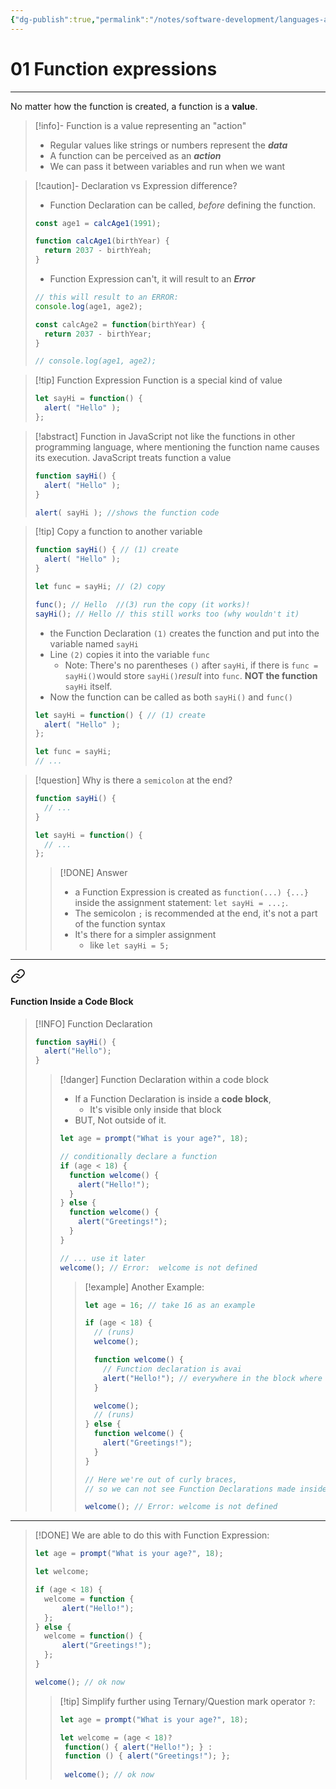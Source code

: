 ```yaml
---
{"dg-publish":true,"permalink":"/notes/software-development/languages-and-frameworks/web-development/front-end/javascript-vanilla/01-basics/12-functions/07-function-expressions/","tags":["programming","webdevelopment","frontend","JavaScript"],"created":"2025-07-13T15:24:56.060+08:00"}
---
```


# 01 Function expressions

--- 
No matter how the function is created, a function is a __value__.
>[!info]- Function is a value representing an "action"
>- Regular values like strings or numbers represent the ___data___
>- A function can be perceived as an ___action___
>- We can pass it between variables and run when we want

>[!caution]- Declaration vs Expression difference?
> - Function Declaration can be called, _before_ defining the function.
> ```javascript
> const age1 = calcAge1(1991);
> 
> function calcAge1(birthYear) {
> 	return 2037 - birthYeah;
> }
> ```
>  - Function Expression can't, it will result to an ___Error___
>```javascript
>// this will result to an ERROR:
>console.log(age1, age2);
>
>const calcAge2 = function(birthYear) {
>	return 2037 - birthYear;
>}
>
>// console.log(age1, age2);
>```


>[!tip] Function Expression
> Function is a special kind of value
>```javascript
>let sayHi = function() {
>	alert( "Hello" );
>};
>```

>[!abstract] Function in JavaScript
>not like the functions in other programming language, where mentioning the function name causes its execution.
>JavaScript treats function a value
>```javascript
>function sayHi() {
>	alert( "Hello" );
>}
>
>alert( sayHi ); //shows the function code
>```

>[!tip] Copy a function to another variable
>```javascript
>function sayHi() { // (1) create
>	alert( "Hello" );
>}
>
>let func = sayHi; // (2) copy
>
>func(); // Hello  //(3) run the copy (it works)!
>sayHi(); // Hello // this still works too (why wouldn't it)
>```
>- the Function Declaration `(1)` creates the function and put into the variable named `sayHi`
>- Line `(2)` copies it into the variable `func`
>	- Note: There's no parentheses `()` after `sayHi`, if there is `func = sayHi()`would store `sayHi()`_result_ into `func`. __NOT the function__ `sayHi` itself.
> - Now the function can be called as both `sayHi()` and `func()`
> ```javascript
> let sayHi = function() { // (1) create
> 	alert( "Hello" );
> };
> 
> let func = sayHi;
> // ...
> ```

>[!question] Why is there a `semicolon` at the end?
> ```javascript
> function sayHi() {
> 	// ...
> }
> 
> let sayHi = function() {
> 	// ...
> };
> ```
> >[!DONE] Answer
> > - a Function Expression is created as `function(...) {...}` inside the assignment statement: `let sayHi = ...;`.
> > - The semicolon `;` is recommended at the end, it's not a part of the function syntax
> > - It's there for a simpler assignment
> > 	- like `let sayHi = 5;`

---


<div class="transclusion internal-embed is-loaded"><a class="markdown-embed-link" href="/notes/software-development/languages-and-frameworks/web-development/front-end/javascript-vanilla/01-basics/12-functions/01-function-declaration/#function-inside-a-code-block" aria-label="Open link"><svg xmlns="http://www.w3.org/2000/svg" width="24" height="24" viewBox="0 0 24 24" fill="none" stroke="currentColor" stroke-width="2" stroke-linecap="round" stroke-linejoin="round" class="svg-icon lucide-link"><path d="M10 13a5 5 0 0 0 7.54.54l3-3a5 5 0 0 0-7.07-7.07l-1.72 1.71"></path><path d="M14 11a5 5 0 0 0-7.54-.54l-3 3a5 5 0 0 0 7.07 7.07l1.71-1.71"></path></svg></a><div class="markdown-embed">



#### Function Inside a Code Block

> [!INFO] Function Declaration
>
> ```javascript
> function sayHi() {
>   alert("Hello");
> }
> ```
>
> > [!danger] Function Declaration within a code block
> >
> > - If a Function Declaration is inside a **code block**,
> >   - It's visible only inside that block
> > - BUT, Not outside of it.
> >
> > ```javascript
> > let age = prompt("What is your age?", 18);
> >
> > // conditionally declare a function
> > if (age < 18) {
> >   function welcome() {
> >     alert("Hello!");
> >   }
> > } else {
> >   function welcome() {
> >     alert("Greetings!");
> >   }
> > }
> >
> > // ... use it later
> > welcome(); // Error:  welcome is not defined
> > ```
> >
> > > [!example] Another Example:
> > >
> > > ```javascript
> > > let age = 16; // take 16 as an example
> > >
> > > if (age < 18) {
> > >   // (runs)
> > >   welcome();
> > >
> > >   function welcome() {
> > >     // Function declaration is avai
> > >     alert("Hello!"); // everywhere in the block where it's declared
> > >   }
> > >
> > >   welcome();
> > >   // (runs)
> > > } else {
> > >   function welcome() {
> > >     alert("Greetings!");
> > >   }
> > > }
> > >
> > > // Here we're out of curly braces,
> > > // so we can not see Function Declarations made inside of them
> > >
> > > welcome(); // Error: welcome is not defined
> > > ```

---


</div></div>


>[!DONE] We are able to do this with Function Expression:
>```javascript
>let age = prompt("What is your age?", 18);
>
>let welcome;
>
>if (age < 18) {
>	welcome = function {
>		alert("Hello!");
>	};
>} else {
>	welcome = function() {
>		alert("Greetings!");
>	};
>}
>
>welcome(); // ok now
>```
>>[!tip] Simplify further using Ternary/Question mark operator `?`:
>>```javascript
>>let age = prompt("What is your age?", 18);
>>
>>let welcome = (age < 18)?
>>	function() { alert("Hello!"); } :
>>	function () { alert("Greetings!"); };
>>	
>>	welcome(); // ok now
>>```
